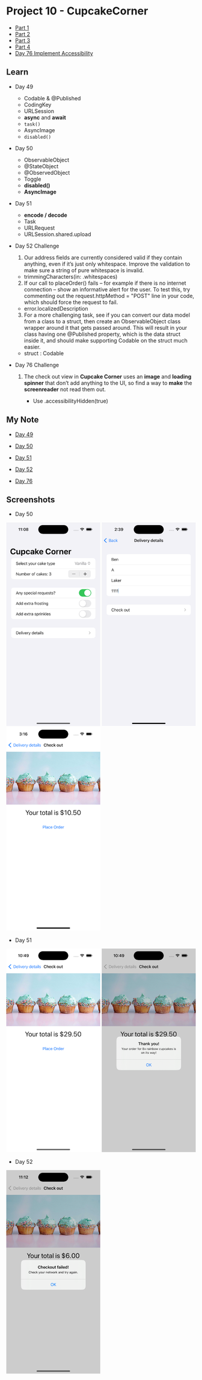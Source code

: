 # Project 10 - CupcakeCorner

- [Part 1](https://www.hackingwithswift.com/100/swiftui/49)
- [Part 2](https://www.hackingwithswift.com/100/swiftui/50)
- [Part 3](https://www.hackingwithswift.com/100/swiftui/51)
- [Part 4](https://www.hackingwithswift.com/100/swiftui/52)
- [Day 76 Implement Accessibility](https://www.hackingwithswift.com/books/ios-swiftui/accessibility-wrap-up)

## **Learn**

- Day 49
    - Codable & @Published
    - CodingKey
    - URLSession
    - **async** and **await**
    - `task()`
    - AsyncImage
    - `disabled()`

- Day 50
    - ObservableObject
    - @StateObject
    - @ObservedObject
    - Toggle
    - **disabled()**
    - **AsyncImage**
    
- Day 51
    - **encode / decode**
    - Task
    - URLRequest
    - URLSession.shared.upload
    
- Day 52 Challenge
    1. Our address fields are currently considered valid if they contain anything, even if it’s just only whitespace. Improve the validation to make sure a string of pure whitespace is invalid.
    - trimmingCharacters(in: .whitespaces)
    
    2. If our call to placeOrder() fails – for example if there is no internet connection – show an informative alert for the user. To test this, try commenting out the request.httpMethod = "POST" line in your code, which should force the request to fail.
    - error.localizedDescription
    
    3. For a more challenging task, see if you can convert our data model from a class to a struct, then create an ObservableObject class wrapper around it that gets passed around. This will result in your class having one @Published property, which is the data struct inside it, and should make supporting Codable on the struct much easier.
    - struct : Codable
  
- Day 76 Challenge
    1. The check out view in **Cupcake Corner** uses an **image** and **loading spinner** that don’t add anything to the UI, so find a way to **make** the **screenreader** not read them out.  
    
        - Use .accessibilityHidden(true)

## **My Note**

- [Day 49](https://hsiangdev.notion.site/Day-49-Project-10-Part-1-100DaysOfSwiftUI-34a7edbc30a240ae9ae5856f7d2ce7ab?pvs=4)
- [Day 50](https://hsiangdev.notion.site/Day-50-Project-10-Part-2-CupcakeCorner-100DaysOfSwiftUI-d308b7db023f42f5bcdf719b27506f34?pvs=4)
- [Day 51](https://hsiangdev.notion.site/Day-51-Project-10-Part-3-CupcakeCorner-100DaysOfSwiftUI-9b43d50d4de045259e3f1bd56303fffe?pvs=4)

- [Day 52](https://hsiangdev.notion.site/Day-52-Project-10-Part-4-Challenge-100DaysOfSwiftUI-36f0119bce7c4d15b35728cddace913b?pvs=4)

- [Day 76](https://hsiangdev.notion.site/Day-76-Project-15-Accessibility-Sandbox-Challenge-100DaysOfSwiftUI-a7c6db79538a48b2a62d4040169b8265?pvs=4#768769cd5a1140e2ad02a081dae367c5)

## Screenshots

- Day 50

<div>
    <img src="Screenshots/day50-CupcakeCorner-1.png" width="250">
    <img src="Screenshots/day50-CupcakeCorner-2.png" width="250">
    <img src="Screenshots/day50-CupcakeCorner-3.png" width="250">
</div>

- Day 51

<div>
    <img src="Screenshots/day51-CupcakeCorner-1.png" width="250">
    <img src="Screenshots/day51-CupcakeCorner-2.png" width="250">
</div>

- Day 52

<div>
    <img src="Screenshots/day52-Challenge-1.png" width="250">
</div>

